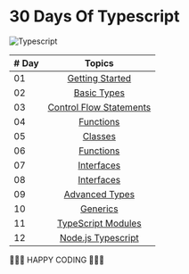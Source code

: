 # 30 Days Of Typescript
![Typescript](https://user-images.githubusercontent.com/85189857/174459576-d676e9a4-e50f-4f00-94fd-999d5b702df0.png)



| # Day |                                                                       Topics                                                                        |
| ----- | :-------------------------------------------------------------------------------------------------------------------------------------------------: |
| 01    |                                                             [Getting Started](./[readMe.md](https://github.com/code-with-onye/30-days-of-Typescript-/tree/Master))                                                             |
| 02    |                                               [Basic Types](./02_Day_Data_types/02_day_data_types.md)                                                |
| 03    |                             [Control Flow Statements](./03_Day_Booleans_operators_date/03_booleans_operators_date.md)                             |
| 04    |                                            [Functions](./04_Day_Conditionals/04_day_conditionals.md)                                             |
| 05    |                                                     [Classes](./05_Day_Arrays/05_day_arrays.md)                                                      |
| 06    |                                                       [Functions](./06_Day_Loops/06_day_loops.md)                                                       |
| 07    |                                                 [Interfaces](./07_Day_Functions/07_day_functions.md)                                                 |
| 08    |                                                    [Interfaces](./08_Day_Objects/08_day_objects.md)                                                    |
| 09    |                             [Advanced Types](./09_Day_Higher_order_functions/09_day_higher_order_functions.md)                              |
| 10    |                                           [Generics](./10_Day_Sets_and_Maps/10_day_Sets_and_Maps.md)                                           |
| 11    |                      [TypeScript Modules](./11_Day_Destructuring_and_spreading/11_day_destructuring_and_spreading.md)                      |
| 12    |                                  [Node.js Typescript](./12_Day_Regular_expressions/12_day_regular_expressions.md)                                                                 |

🧡🧡🧡 HAPPY CODING 🧡🧡🧡

